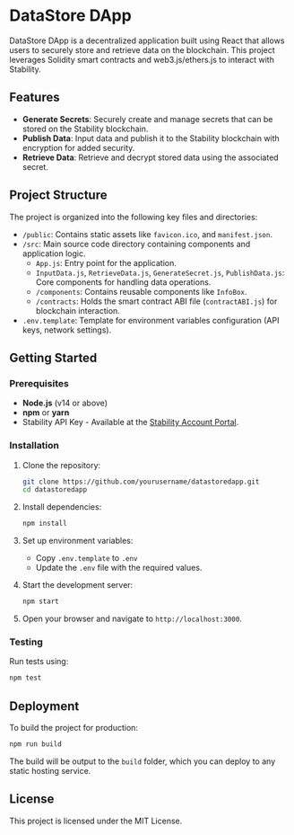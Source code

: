 # DataStore DApp

DataStore DApp is a decentralized application built using React that allows users to securely store and retrieve data on the blockchain. This project leverages Solidity smart contracts and web3.js/ethers.js to interact with Stability.

## Features

- **Generate Secrets**: Securely create and manage secrets that can be stored on the Stability blockchain.
- **Publish Data**: Input data and publish it to the Stability blockchain with encryption for added security.
- **Retrieve Data**: Retrieve and decrypt stored data using the associated secret.

## Project Structure

The project is organized into the following key files and directories:

- `/public`: Contains static assets like `favicon.ico`, and `manifest.json`.
- `/src`: Main source code directory containing components and application logic.
  - `App.js`: Entry point for the application.
  - `InputData.js`, `RetrieveData.js`, `GenerateSecret.js`, `PublishData.js`: Core components for handling data operations.
  - `/components`: Contains reusable components like `InfoBox`.
  - `/contracts`: Holds the smart contract ABI file (`contractABI.js`) for blockchain interaction.
- `.env.template`: Template for environment variables configuration (API keys, network settings).

## Getting Started

### Prerequisites

- **Node.js** (v14 or above)
- **npm** or **yarn**
- Stability API Key - Available at the [Stability Account Portal](https://account.stabilityprotocol.com/).

### Installation

1. Clone the repository:

   ```bash
   git clone https://github.com/yourusername/datastoredapp.git
   cd datastoredapp
   ```

2. Install dependencies:

   ```bash
   npm install
   ```

3. Set up environment variables:

   - Copy `.env.template` to `.env`
   - Update the `.env` file with the required values.

4. Start the development server:

   ```bash
   npm start
   ```

5. Open your browser and navigate to `http://localhost:3000`.

### Testing

Run tests using:

```bash
npm test
```

## Deployment

To build the project for production:

```bash
npm run build
```

The build will be output to the `build` folder, which you can deploy to any static hosting service.

## License

This project is licensed under the MIT License.
